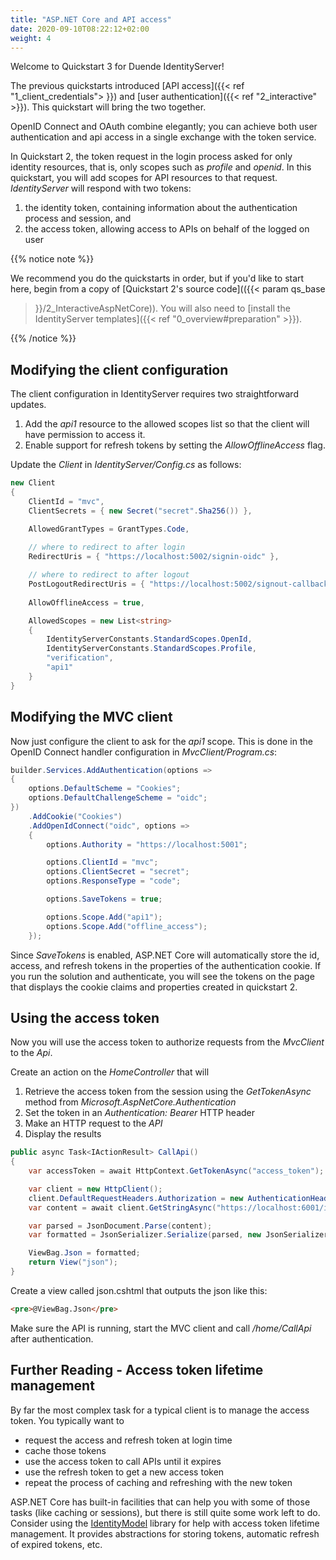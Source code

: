```yaml
---
title: "ASP.NET Core and API access"
date: 2020-09-10T08:22:12+02:00
weight: 4
---
```


Welcome to Quickstart 3 for Duende IdentityServer!

The previous quickstarts introduced 
[API access]({{< ref "1_client_credentials"> }}) and 
[user authentication]({{< ref "2_interactive" >}}). This quickstart will bring 
the two together.

OpenID Connect and OAuth combine elegantly; you can achieve both user
authentication and api access in a single exchange with the token service.

In Quickstart 2, the token request in the login process asked for only identity
resources, that is, only scopes such as *profile* and *openid*. In this
quickstart, you will add scopes for API resources to that request.
*IdentityServer* will respond with two tokens:
1. the identity token, containing information about the authentication process
  and session, and
2. the access token, allowing access to APIs on behalf of the logged on user

{{% notice note %}}

We recommend you do the quickstarts in order, but if you'd like to start here,
begin from a copy of [Quickstart 2's source code](({{< param qs_base
>}}/2_InteractiveAspNetCore)). You will also need to [install the IdentityServer
templates]({{< ref "0_overview#preparation" >}}).

{{% /notice %}}

## Modifying the client configuration

The client configuration in IdentityServer requires two straightforward updates.
1. Add the *api1* resource to the allowed scopes list so that the client will
   have permission to access it.
2. Enable support for refresh tokens by setting the *AllowOfflineAccess* flag.

Update the *Client* in *IdentityServer/Config.cs* as follows:
```cs
new Client
{
    ClientId = "mvc",
    ClientSecrets = { new Secret("secret".Sha256()) },

    AllowedGrantTypes = GrantTypes.Code,
            
    // where to redirect to after login
    RedirectUris = { "https://localhost:5002/signin-oidc" },

    // where to redirect to after logout
    PostLogoutRedirectUris = { "https://localhost:5002/signout-callback-oidc" },
    
    AllowOfflineAccess = true,

    AllowedScopes = new List<string>
    {
        IdentityServerConstants.StandardScopes.OpenId,
        IdentityServerConstants.StandardScopes.Profile,
        "verification",
        "api1"
    }
}
```

## Modifying the MVC client
Now just configure the client to ask for the *api1* scope. This is done in the
OpenID Connect handler configuration in *MvcClient/Program.cs*:

```cs
builder.Services.AddAuthentication(options =>
{
    options.DefaultScheme = "Cookies";
    options.DefaultChallengeScheme = "oidc";
})
    .AddCookie("Cookies")
    .AddOpenIdConnect("oidc", options =>
    {
        options.Authority = "https://localhost:5001";

        options.ClientId = "mvc";
        options.ClientSecret = "secret";
        options.ResponseType = "code";

        options.SaveTokens = true;

        options.Scope.Add("api1");
        options.Scope.Add("offline_access");
    });
```

Since *SaveTokens* is enabled, ASP.NET Core will automatically store the id,
access, and refresh tokens in the properties of the authentication cookie. If
you run the solution and authenticate, you will see the tokens on
the page that displays the cookie claims and properties created in quickstart 2.

## Using the access token
Now you will use the access token to authorize requests from the *MvcClient* to
the *Api*. 

Create an action on the *HomeController* that will 
1. Retrieve the access token from the session using the *GetTokenAsync*
method from *Microsoft.AspNetCore.Authentication*
2. Set the token in an *Authentication: Bearer* HTTP header
3. Make an HTTP request to the *API*
4. Display the results

```cs
public async Task<IActionResult> CallApi()
{
    var accessToken = await HttpContext.GetTokenAsync("access_token");

    var client = new HttpClient();
    client.DefaultRequestHeaders.Authorization = new AuthenticationHeaderValue("Bearer", accessToken);
    var content = await client.GetStringAsync("https://localhost:6001/identity");

    var parsed = JsonDocument.Parse(content);
    var formatted = JsonSerializer.Serialize(parsed, new JsonSerializerOptions { WriteIndented = true });

    ViewBag.Json = formatted;
    return View("json");
}
```

Create a view called json.cshtml that outputs the json like this:

```html
<pre>@ViewBag.Json</pre>
```

Make sure the API is running, start the MVC client and call */home/CallApi*
after authentication.

## Further Reading - Access token lifetime management
By far the most complex task for a typical client is to manage the access token.
You typically want to 

* request the access and refresh token at login time
* cache those tokens
* use the access token to call APIs until it expires
* use the refresh token to get a new access token
* repeat the process of caching and refreshing with the new token

ASP.NET Core has built-in facilities that can help you with some of those tasks
(like caching or sessions), but there is still quite some work left to do.
Consider using the
[IdentityModel](https://identitymodel.readthedocs.io/en/latest/aspnetcore/overview.html)
library for help with access token lifetime management. It provides abstractions
for storing tokens, automatic refresh of expired tokens, etc.
